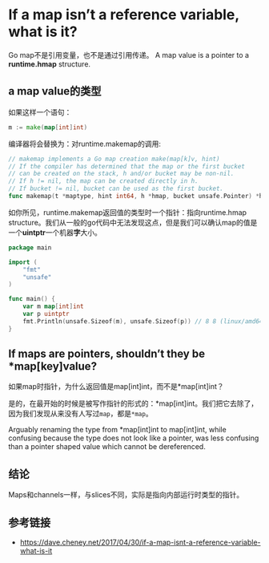 # If a map isn’t a reference variable, what is it?

Go map不是引用变量，也不是通过引用传递。
A map value is a pointer to a **runtime.hmap** structure.

## a map value的**类型**
如果这样一个语句：

```go
m := make(map[int]int)
```

编译器将会替换为：对runtime.makemap的调用:

```go
// makemap implements a Go map creation make(map[k]v, hint)
// If the compiler has determined that the map or the first bucket
// can be created on the stack, h and/or bucket may be non-nil.
// If h != nil, the map can be created directly in h.
// If bucket != nil, bucket can be used as the first bucket.
func makemap(t *maptype, hint int64, h *hmap, bucket unsafe.Pointer) *hmap
```
如你所见，runtime.makemap返回值的类型时一个指针：指向runtime.hmap structure。我们从一般的go代码中无法发现这点，但是我们可以确认map的值是一个**uintptr**一个机器**字**大小。

``` go
package main

import (
	"fmt"
	"unsafe"
)

func main() {
	var m map[int]int
	var p uintptr
	fmt.Println(unsafe.Sizeof(m), unsafe.Sizeof(p)) // 8 8 (linux/amd64)
}
```

## If maps are pointers, shouldn’t they be *map[key]value?

如果map时指针，为什么返回值是map[int]int，而不是*map[int]int？

是的，在最开始的时候是被写作指针的形式的：*map[int]int。我们把它去除了，因为我们发现从来没有人写过`map`，都是`*map`。

Arguably renaming the type from *map[int]int to map[int]int, while confusing because the type does not look like a pointer, was less confusing than a pointer shaped value which cannot be dereferenced.

## 结论

Maps和channels一样，与slices不同，实际是指向内部运行时类型的指针。

## 参考链接
* https://dave.cheney.net/2017/04/30/if-a-map-isnt-a-reference-variable-what-is-it